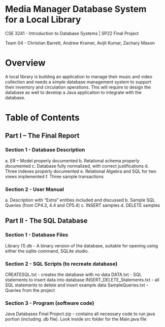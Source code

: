 # Media Manager Database System for a Local Library
CSE 3241 - Introduction to Database Systems | SP22 Final Project

Team 04 - Christian Barrett, Andrew Kramer, Avijit Kumar, Zachary Mason

# Overview
A local library is building an application to manage their music and video collection and
needs a simple database management system to support their inventory and circulation
operations. This will require to design the database as well to develop a Java application
to integrate with the database.

# Table of Contents
## Part I – The Final Report
### Section 1 - Database Description
a. ER – Model properly documented
b. Relational schema properly documented
c. Database fully normalized, with correct justifications
d. Three indexes properly documented
e. Relational Algebra and SQL for two views implemented
f. Three sample transactions
  
### Section 2 - User Manual
a. Description with “Extra” entities included and discussed
b. Sample SQL Queries (from CP4.3, 4.4 and CP5.4)
c. INSERT samples
d. DELETE samples

## Part II - The SQL Database
### Section 1 - Database Files
Library (1).db - A binary version of the database, suitable for opening using either the sqlite
command, SQLite studio.

### Section 2 - SQL Scripts (to recreate database)
CREATESQL.txt - creates the database with no data
DATA.txt - SQL statements to insert data into database
INSERT_DELETE_Statements.txt - all SQL statements to delete and insert example data
SampleQueries.txt - Queries from the project

### Section 3 - Program (software code)
Java Databases Final Project.zip - contains all necessary code to run java portion (including .db file). Look inside src folder for the Main.java file



